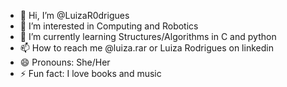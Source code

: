 - 👋 Hi, I’m @LuizaR0drigues
- 👀 I’m interested in Computing and Robotics
- 🌱 I’m currently learning Structures/Algorithms in C and python
- 📫 How to reach me @luiza.rar or Luiza Rodrigues on linkedin
- 😄 Pronouns: She/Her
- ⚡ Fun fact: I love books and music

<!---
LuizaR0drigues/LuizaR0drigues is a ✨ special ✨ repository because its `README.md` (this file) appears on your GitHub profile.
You can click the Preview link to take a look at your changes.
--->
